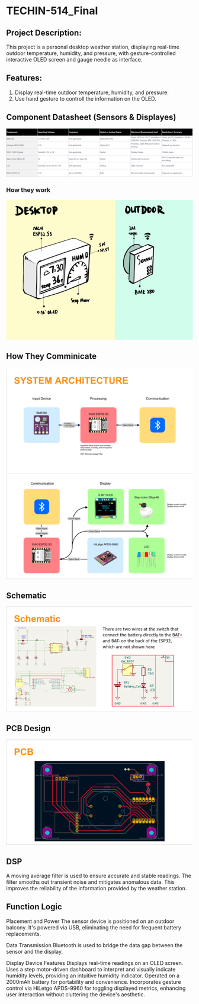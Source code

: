 # TECHIN-514_Final

## Project Description: 
This project is a personal desktop weather station, displaying real-time outdoor temperature, humidity, and pressure, with gesture-controlled interactive OLED screen and gauge needle as interface.

## Features:
1. Display real-time outdoor temperature, humidity, and pressure.
2. Use hand gesture to controll the information on the OLED.

## Component Datasheet (Sensors & Displayes)
![GitHub Logo](https://github.com/KrantLeeee/TECHIN-514_Final/blob/main/IMG/image%2055.png)
### How they work
![GitHub Logo](https://github.com/KrantLeeee/TECHIN-514_Final/blob/main/IMG/553ca108202862de61ef6196337a7ab.jpg)

## How They Comminicate
![GitHub Logo](https://github.com/KrantLeeee/TECHIN-514_Final/blob/main/IMG/ARCHITECTURE%201.png)
![GitHub Logo](https://github.com/KrantLeeee/TECHIN-514_Final/blob/main/IMG/ARCHITECTURE%202.png)

## Schematic
![GitHub Logo](https://github.com/KrantLeeee/TECHIN-514_Final/blob/main/IMG/WIRING.png)

## PCB Design
![GitHub Logo](https://github.com/KrantLeeee/TECHIN-514_Final/blob/main/IMG/PCB.png)

## DSP
A moving average filter is used to ensure accurate and stable readings.
The filter smooths out transient noise and mitigates anomalous data.
This improves the reliability of the information provided by the weather station.

## Function Logic
Placement and Power
The sensor device is positioned on an outdoor balcony.
It's powered via USB, eliminating the need for frequent battery replacements.

Data Transmission
Bluetooth is used to bridge the data gap between the sensor and the display.

Display Device Features
Displays real-time readings on an OLED screen.
Uses a step motor-driven dashboard to interpret and visually indicate humidity levels, providing an intuitive humidity indicator.
Operated on a 2000mAh battery for portability and convenience.
Incorporates gesture control via HiLetgo APDS-9960 for toggling displayed metrics, enhancing user interaction without cluttering the device's aesthetic.
